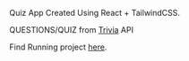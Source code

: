 Quiz App Created Using React + TailwindCSS.


QUESTIONS/QUIZ from [Trivia](https://the-trivia-api.com/) API


Find Running project [here](https://triviafrenzy.netlify.app).